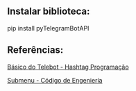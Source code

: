 <h2>Instalar biblioteca:</h2>
<p>pip install pyTelegramBotAPI</p>

<h2>Referências:</h2>
<p><a href="https://youtu.be/_RQw5Nw7Op0?feature=shared" target="_blank">Básico do Telebot - Hashtag Programação</a></p>
<p><a href="https://youtu.be/EZyZ82k3AbQ?feature=shared" target="_blank">Submenu - Código de Engeniería</a></a></p>
